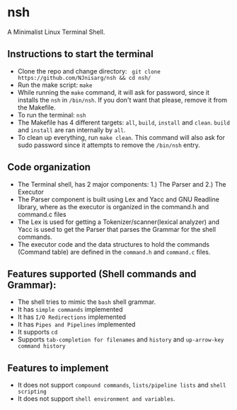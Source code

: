 # nsh
A Minimalist Linux Terminal Shell.

## Instructions to start the terminal
- Clone the repo and change directory: ``` git clone https://github.com/NJnisarg/nsh && cd nsh/```
- Run the make script: ``` make ```
- While running the `make` command, it will ask for password, since it installs the `nsh` in `/bin/nsh`. If you don't want that please, remove it from the Makefile.
- To run the terminal: ``` nsh ```
- The Makefile has 4 different targets: `all`, `build`, `install` and `clean`. `build` and `install` are ran internally by `all`. 
- To clean up everything, run `make clean`. This command will also ask for sudo password since it attempts to remove the `/bin/nsh` entry.

## Code organization
- The Terminal shell, has 2 major components: 1.) The Parser and 2.) The Executor
- The Parser component is built using Lex and Yacc and GNU Readline library, where as the executor is organized in the command.h and command.c files
- The Lex is used for getting a Tokenizer/scanner(lexical analyzer) and Yacc is used to get the Parser that parses the Grammar for the shell commands.
- The executor code and the data structures to hold the commands (Command table) are defined in the `command.h` and `command.c` files.

## Features supported (Shell commands and Grammar):
- The shell tries to mimic the `bash` shell grammar.
- It has `simple commands` implemented
- It has `I/O Redirections` implemented
- It has `Pipes and Pipelines` implemented
- It supports `cd`
- Supports `tab-completion for filenames` and `history` and `up-arrow-key command history`

## Features to implement
- It does not support `compound commands`, `lists/pipeline lists` and `shell scripting`
- It does not support `shell environment and variables`.
 
